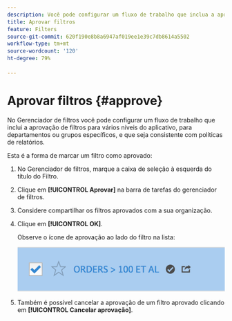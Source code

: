 ```yaml
---
description: Você pode configurar um fluxo de trabalho que inclua a aprovação de filtros para vários níveis do aplicativo, para departamentos ou grupos específicos, e que seja consistente com políticas de relatórios.
title: Aprovar filtros
feature: Filters
source-git-commit: 620f190e8b8a6947af019ee1e39c7db8614a5502
workflow-type: tm+mt
source-wordcount: '120'
ht-degree: 79%

---
```


# Aprovar filtros {#approve}

No Gerenciador de filtros você pode configurar um fluxo de trabalho que inclui a aprovação de filtros para vários níveis do aplicativo, para departamentos ou grupos específicos, e que seja consistente com políticas de relatórios.

Esta é a forma de marcar um filtro como aprovado:

1. No Gerenciador de filtros, marque a caixa de seleção à esquerda do título do Filtro.

1. Clique em **[!UICONTROL Aprovar]** na barra de tarefas do gerenciador de filtros.

1. Considere compartilhar os filtros aprovados com a sua organização.

1. Clique em **[!UICONTROL OK]**.

   Observe o ícone de aprovação ao lado do filtro na lista:

   ![](assets/seg_approved.png)

1. Também é possível cancelar a aprovação de um filtro aprovado clicando em **[!UICONTROL Cancelar aprovação]**.